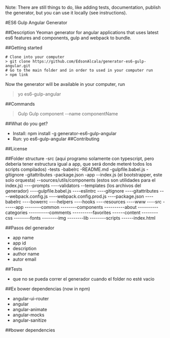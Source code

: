Note: There are still things to do, like adding tests, documentation, publish the generator, but you can use it locally (see instructions).

#ES6 Gulp Angular Generator 

##Description
Yeoman generator for angular applications that uses latest es6 features and components, gulp and webpack to bundle.

##Getting started
```
# Clone into your computer
> git clone https://github.com/EdsonAlcala/generator-es6-gulp-angular.git
# Go to the main folder and in order to used in your computer run
> npm link
```

Now the generator will be available in your computer, run
> yo es6-gulp-angular

##Commands
> Gulp 
> Gulp component --name componentName

##What do you get?

* Install: npm install -g generator-es6-gulp-angular
* Run: yo es6-gulp-angular
##Contributing

##License

##Folder structure
-src (aqui programo solamente con typescript, pero deberia tener estructura igual a
app, que será donde meteré todos los scripts compilados)
-tests
-babelrc
-README.md
-gulpfile.babel.js
-gitignore
-gitattributes
-package.json
-app
--index.js (el bootstrapper, este solo orquesta)
--sources/utils/components (estos son utilidades para el index.js)
----prompts
----validators
--templates (los archivos del generador)
----gulpfile.babel.js
----eslintrc
----gitignore
----gitattributes
----webpack.config.js
----webpack.config.prod.js
----package.json
----babelrc
----bowerrc
----helpers
----hooks
----resources
----www
----src
------app
--------common
--------components
----------about
----------categories
----------comments
----------favorites
------content
--------css
--------fonts
--------img
--------lib
--------scripts
------index.html


##Pasos del generador

- app name
- app id
- description
- author name
- autor email


##Tests

- que no se pueda correr el generador cuando el folder no esté vacio

##Ex bower dependencias (now in npm)

- angular-ui-router
- angular
- angular-animate
- angular-mocks
- angular-sanitize

##bower dependencies